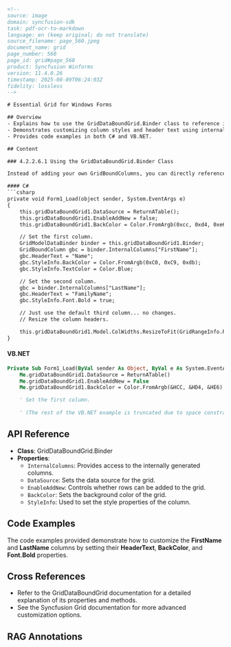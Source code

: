 ```html
<!-- 
source: image
domain: syncfusion-sdk
task: pdf-ocr-to-markdown
language: en (keep original; do not translate)
source_filename: page_560.jpeg
document_name: grid
page_number: 560
page_id: grid#page_560
product: Syncfusion Winforms
version: 11.4.0.26
timestamp: 2025-08-09T06:24:03Z
fidelity: lossless
-->

# Essential Grid for Windows Forms

## Overview
- Explains how to use the GridDataBoundGrid.Binder class to reference internal columns without manually adding GridBoundColumns.
- Demonstrates customizing column styles and header text using internal columns.
- Provides code examples in both C# and VB.NET.

## Content

### 4.2.2.6.1 Using the GridDataBoundGrid.Binder Class

Instead of adding your own GridBoundColumns, you can directly reference the internal columns that are generated by the GridDataBoundGrid.Binder class when the data source is set in the grid. You can also use these internal columns to set the style info for the columns or HeaderText or any of the other properties of the GridBoundColumn. Here is a Form_Load handler that will display the same grid as above, but using the internal columns.

#### C#
```csharp
private void Form1_Load(object sender, System.EventArgs e)
{
    this.gridDataBoundGrid1.DataSource = ReturnATable();
    this.gridDataBoundGrid1.EnableAddNew = false;
    this.gridDataBoundGrid1.BackColor = Color.FromArgb(0xcc, 0xd4, 0xe6);

    // Set the first column.
    GridModelDataBinder binder = this.gridDataBoundGrid1.Binder;
    GridBoundColumn gbc = binder.InternalColumns["FirstName"];
    gbc.HeaderText = "Name";
    gbc.StyleInfo.BackColor = Color.FromArgb(0xC0, 0xC9, 0xdb);
    gbc.StyleInfo.TextColor = Color.Blue;

    // Set the second column.
    gbc = binder.InternalColumns["LastName"];
    gbc.HeaderText = "FamilyName";
    gbc.StyleInfo.Font.Bold = true;

    // Just use the default third column... no changes.
    // Resize the column headers.

    this.gridDataBoundGrid1.Model.ColWidths.ResizeToFit(GridRangeInfo.Row(0), GridResizeToFitOptions.NoShrinkSize);
}
```

#### VB.NET
```vb
Private Sub Form1_Load(ByVal sender As Object, ByVal e As System.EventArgs)
    Me.gridDataBoundGrid1.DataSource = ReturnATable()
    Me.gridDataBoundGrid1.EnableAddNew = False
    Me.gridDataBoundGrid1.BackColor = Color.FromArgb(&HCC, &HD4, &HE6)

    ' Set the first column.
    
    ' (The rest of the VB.NET example is truncated due to space constraints.)
```

## API Reference
- **Class**: GridDataBoundGrid.Binder
- **Properties**:
  - `InternalColumns`: Provides access to the internally generated columns.
  - `DataSource`: Sets the data source for the grid.
  - `EnableAddNew`: Controls whether rows can be added to the grid.
  - `BackColor`: Sets the background color of the grid.
  - `StyleInfo`: Used to set the style properties of the column.

## Code Examples
The code examples provided demonstrate how to customize the **FirstName** and **LastName** columns by setting their **HeaderText**, **BackColor**, and **Font.Bold** properties.

## Cross References
- Refer to the GridDataBoundGrid documentation for a detailed explanation of its properties and methods.
- See the Syncfusion Grid documentation for more advanced customization options.

## RAG Annotations
<!-- tags: grid, windows forms, data binding, column customization, styles, syncfusion, windowsforms, version: 11.4.0.26 keywords: data source, bind, header text, columns, style, binder -->
```